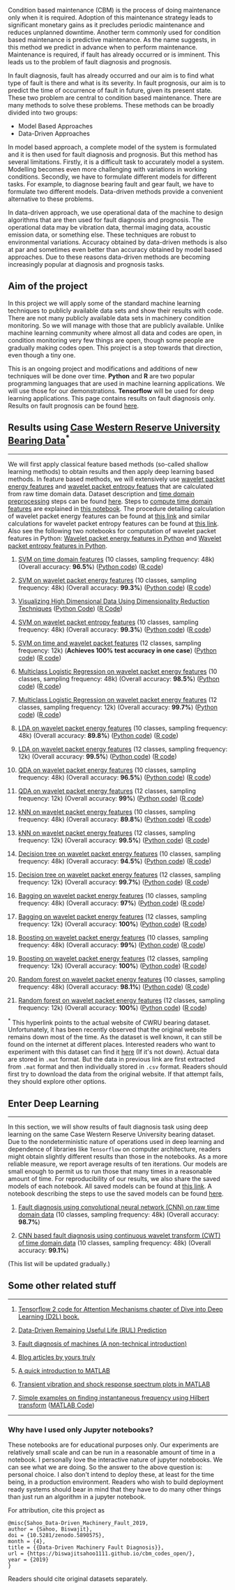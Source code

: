 Condition based maintenance (CBM) is the process of doing maintenance only when it is required. Adoption of this maintenance strategy leads to significant monetary gains as it precludes periodic maintenance and reduces unplanned downtime. Another term commonly used for condition based maintenance is predictive maintenance. As the name suggests, in this method we predict in advance when to perform maintenance. Maintenance is required, if fault has already occurred or is imminent. This leads us to the problem of fault diagnosis and prognosis.

In fault diagnosis, fault has already occurred and our aim is to find what type of fault is there and what is its severity. In fault prognosis, our aim is to predict the time of occurrence of fault in future, given its present state. These two problem are central to condition based maintenance. There are many methods to solve these problems. These methods can be broadly divided into two groups:

  - Model Based Approaches
  - Data-Driven Approaches

In model based approach, a complete model of the system is formulated and it is then used for fault diagnosis and prognosis. But this method has several limitations. Firstly, it is a difficult task to accurately model a system. Modelling becomes even more challenging with variations in working conditions. Secondly, we have to formulate different models for different tasks. For example, to diagnose bearing fault and gear fault, we have to formulate two different models. Data-driven methods provide a convenient alternative to these problems.

In data-driven approach, we use operational data of the machine to design algorithms that are then used for fault diagnosis and prognosis. The operational data may be vibration data, thermal imaging data, acoustic emission data, or something else. These techniques are robust to environmental variations. Accuracy obtained by data-driven methods is also at par and sometimes even better than accuracy obtained by model based approaches. Due to these reasons data-driven methods are becoming increasingly popular at diagnosis and prognosis tasks.

## Aim of the project

In this project we will apply some of the standard machine learning techniques to publicly available data sets and show their results with code. There are not many publicly available data sets in machinery condition monitoring. So we will manage with those that are publicly available. Unlike machine learning community where almost all data and codes are open, in condition monitoring very few things are open, though some people are gradually making codes open. This project is a step towards that direction, even though a tiny one.

This is an ongoing project and modifications and additions of new techniques will be done over time. **Python** and **R** are two popular programming languages that are used in machine learning applications. We will use those for our demonstrations. **Tensorflow** will be used for deep learning applications. This page contains results on fault diagnosis only. Results on fault prognosis can be found [here](https://biswajitsahoo1111.github.io/rul_codes_open).

## Results using [Case Western Reserve University Bearing Data](https://csegroups.case.edu/bearingdatacenter/pages/welcome-case-western-reserve-university-bearing-data-center-website)<sup>*</sup>
-------------------------------
We will first apply classical feature based methods (so-called shallow learning methods) to obtain results and then apply deep learning based methods. In feature based methods, we will extensively use [wavelet packet energy features](https://github.com/biswajitsahoo1111/cbm_codes_open/blob/master/notebooks/calculate_wavelet_packet_energy_features.ipynb) and [wavelet packet entropy featues](https://github.com/biswajitsahoo1111/cbm_codes_open/blob/master/notebooks/calculate_wavelet_packet_entropy_features.ipynb) that are calculated from raw time domain data. Dataset description and [time domain preprocessing](https://github.com/biswajitsahoo1111/cbm_codes_open/blob/master/notebooks/CWRU_time_domain_data_preprocessing.ipynb) steps can be found [here](https://github.com/biswajitsahoo1111/cbm_codes_open/blob/master/notebooks/CWRU_time_domain_data_preprocessing.ipynb). Steps to [compute time domain features](https://github.com/biswajitsahoo1111/cbm_codes_open/blob/master/notebooks/Calculating_time_domain_features_CWRU.ipynb) are explained in [this notebook](https://github.com/biswajitsahoo1111/cbm_codes_open/blob/master/notebooks/Calculating_time_domain_features_CWRU.ipynb). The procedure detailing calculation of wavelet packet energy features can be found at [this link](https://github.com/biswajitsahoo1111/cbm_codes_open/blob/master/notebooks/calculate_wavelet_packet_energy_features.ipynb) and similar calculations for wavelet packet entropy features can be found at [this link](https://github.com/biswajitsahoo1111/cbm_codes_open/blob/master/notebooks/calculate_wavelet_packet_entropy_features.ipynb). Also see the following two notebooks for computation of wavelet packet features in Python: [Wavelet packet energy features in Python](https://github.com/biswajitsahoo1111/cbm_codes_open/blob/master/notebooks/Wavelet_packet_energy_features_python.ipynb) and [Wavelet packet entropy features in Python](https://github.com/biswajitsahoo1111/cbm_codes_open/blob/master/notebooks/Wavelet_packet_entropy_features_python.ipynb).

1. [SVM on time domain
    features](https://github.com/biswajitsahoo1111/cbm_codes_open/blob/master/notebooks/SVM_multiclass_time_cwru_python.ipynb) (10 classes, sampling frequency: 48k) (Overall accuracy: **96.5%**) ([Python code](https://github.com/biswajitsahoo1111/cbm_codes_open/blob/master/notebooks/SVM_multiclass_time_cwru_python.ipynb)) ([R code](https://github.com/biswajitsahoo1111/cbm_codes_open/blob/master/notebooks/SVM_multiclass_time.pdf))
    
2. [SVM on wavelet packet energy features](https://github.com/biswajitsahoo1111/cbm_codes_open/blob/master/notebooks/SVM_wavelet_energy_multiclass_cwru_python.ipynb) (10 classes, sampling frequency: 48k) (Overall accuracy: **99.3%**) ([Python code](https://github.com/biswajitsahoo1111/cbm_codes_open/blob/master/notebooks/SVM_wavelet_energy_multiclass_cwru_python.ipynb)) ([R code](https://github.com/biswajitsahoo1111/cbm_codes_open/blob/master/notebooks/SVM_wavelet_energy_multiclass_cwru.pdf)) 

3. [Visualizing High Dimensional Data Using Dimensionality Reduction Techniques](https://github.com/biswajitsahoo1111/cbm_codes_open/blob/master/notebooks/Dimensionality_Reduction.ipynb) ([Python Code](https://github.com/biswajitsahoo1111/cbm_codes_open/blob/master/notebooks/Dimensionality_Reduction.ipynb)) ([R Code](https://github.com/biswajitsahoo1111/cbm_codes_open/blob/master/notebooks/dimensionality_reduction_projection.pdf))

4. [SVM on wavelet packet entropy features](https://github.com/biswajitsahoo1111/cbm_codes_open/blob/master/notebooks/SVM_wavelet_entropy_multiclass_cwru_python.ipynb) (10 classes, sampling frequency: 48k) (Overall accuracy: **99.3%**) ([Python code](https://github.com/biswajitsahoo1111/cbm_codes_open/blob/master/notebooks/SVM_wavelet_entropy_multiclass_cwru_python.ipynb)) ([R code](https://github.com/biswajitsahoo1111/cbm_codes_open/blob/master/notebooks/SVM_wavelet_entropy_multiclass_cwru.pdf)) 

5. [SVM on time and wavelet packet features](https://github.com/biswajitsahoo1111/cbm_codes_open/blob/master/notebooks/svm_12k_cwru_python.ipynb) (12 classes, sampling frequency: 12k) (**Achieves 100% test accuracy in one case**) ([Python code](https://github.com/biswajitsahoo1111/cbm_codes_open/blob/master/notebooks/svm_12k_cwru_python.ipynb)) ([R code](https://github.com/biswajitsahoo1111/cbm_codes_open/blob/master/notebooks/svm_12k_cwru.pdf)) 
  
6. [Multiclass Logistic Regression on wavelet packet energy features](https://github.com/biswajitsahoo1111/cbm_codes_open/blob/master/notebooks/multiclass_logistic_regression_python.ipynb) (10 classes, sampling frequency: 48k) (Overall accuracy: **98.5%**) ([Python code](https://github.com/biswajitsahoo1111/cbm_codes_open/blob/master/notebooks/multiclass_logistic_regression_python.ipynb)) ([R code](https://github.com/biswajitsahoo1111/cbm_codes_open/blob/master/notebooks/multiclass_logistic_regression.pdf))
  
7. [Multiclass Logistic Regression on wavelet packet energy features](https://github.com/biswajitsahoo1111/cbm_codes_open/blob/master/notebooks/multiclass_logistic_regression_12k_python.ipynb) (12 classes, sampling frequency: 12k) (Overall accuracy: **99.7%**) ([Python code](https://github.com/biswajitsahoo1111/cbm_codes_open/blob/master/notebooks/multiclass_logistic_regression_12k_python.ipynb)) ([R code](https://github.com/biswajitsahoo1111/cbm_codes_open/blob/master/notebooks/multiclass_logistic_regression_12k.pdf)) 
  
8. [LDA on wavelet packet energy features](https://github.com/biswajitsahoo1111/cbm_codes_open/blob/master/notebooks/LDA_48k_python.ipynb) (10 classes, sampling frequency: 48k) (Overall accuracy: **89.8%**) ([Python code](https://github.com/biswajitsahoo1111/cbm_codes_open/blob/master/notebooks/LDA_48k_python.ipynb)) ([R code](https://github.com/biswajitsahoo1111/cbm_codes_open/blob/master/notebooks/LDA_48k.pdf)) 
  
9. [LDA on wavelet packet energy features](https://github.com/biswajitsahoo1111/cbm_codes_open/blob/master/notebooks/LDA_12k_python.ipynb) (12 classes, sampling frequency: 12k) (Overall accuracy: **99.5%**) ([Python code](https://github.com/biswajitsahoo1111/cbm_codes_open/blob/master/notebooks/LDA_12k_python.ipynb)) ([R code](https://github.com/biswajitsahoo1111/cbm_codes_open/blob/master/notebooks/LDA_12k.pdf)) 
  
10. [QDA on wavelet packet energy features](https://github.com/biswajitsahoo1111/cbm_codes_open/blob/master/notebooks/QDA_48k_python.ipynb) (10 classes, sampling frequency: 48k) (Overall accuracy: **96.5%**) ([Python code](https://github.com/biswajitsahoo1111/cbm_codes_open/blob/master/notebooks/QDA_48k_python.ipynb)) ([R code](https://github.com/biswajitsahoo1111/cbm_codes_open/blob/master/notebooks/QDA_48k.pdf)) 
  
11. [QDA on wavelet packet energy features](https://github.com/biswajitsahoo1111/cbm_codes_open/blob/master/notebooks/QDA_12k_python.ipynb) (12 classes, sampling frequency: 12k) (Overall accuracy: **99%**) ([Python code](https://github.com/biswajitsahoo1111/cbm_codes_open/blob/master/notebooks/QDA_12k_python.ipynb)) ([R code](https://github.com/biswajitsahoo1111/cbm_codes_open/blob/master/notebooks/QDA_12k.pdf)) 
  
12. [kNN on wavelet packet energy features](https://github.com/biswajitsahoo1111/cbm_codes_open/blob/master/notebooks/kNN_48k_python.ipynb) (10 classes, sampling frequency: 48k) (Overall accuracy: **89.8%**) ([Python code](https://github.com/biswajitsahoo1111/cbm_codes_open/blob/master/notebooks/kNN_48k_python.ipynb)) ([R code](https://github.com/biswajitsahoo1111/cbm_codes_open/blob/master/notebooks/kNN_48k.pdf)) 
  
13. [kNN on wavelet packet energy features](https://github.com/biswajitsahoo1111/cbm_codes_open/blob/master/notebooks/kNN_12k_python.ipynb) (12 classes, sampling frequency: 12k) (Overall accuracy: **99.5%**) ([Python code](https://github.com/biswajitsahoo1111/cbm_codes_open/blob/master/notebooks/kNN_12k_python.ipynb)) ([R code](https://github.com/biswajitsahoo1111/cbm_codes_open/blob/master/notebooks/kNN_12k.pdf)) 
  
14. [Decision tree on wavelet packet energy features](https://github.com/biswajitsahoo1111/cbm_codes_open/blob/master/notebooks/decision_tree_48k_python.ipynb) (10 classes, sampling frequency: 48k) (Overall accuracy: **94.5%**) ([Python code](https://github.com/biswajitsahoo1111/cbm_codes_open/blob/master/notebooks/decision_tree_48k_python.ipynb)) ([R code](https://github.com/biswajitsahoo1111/cbm_codes_open/blob/master/notebooks/decision_tree_48k.pdf)) 
  
15. [Decision tree on wavelet packet energy features](https://github.com/biswajitsahoo1111/cbm_codes_open/blob/master/notebooks/decision_tree_12k_python.ipynb) (12 classes, sampling frequency: 12k) (Overall accuracy: **99.7%**) ([Python code](https://github.com/biswajitsahoo1111/cbm_codes_open/blob/master/notebooks/decision_tree_12k_python.ipynb)) ([R code](https://github.com/biswajitsahoo1111/cbm_codes_open/blob/master/notebooks/decision_tree_12k.pdf)) 
  
16. [Bagging on wavelet packet energy features](https://github.com/biswajitsahoo1111/cbm_codes_open/blob/master/notebooks/bagging_48k_python.ipynb) (10 classes, sampling frequency: 48k) (Overall accuracy: **97%**) ([Python code](https://github.com/biswajitsahoo1111/cbm_codes_open/blob/master/notebooks/bagging_48k_python.ipynb)) ([R code](https://github.com/biswajitsahoo1111/cbm_codes_open/blob/master/notebooks/bagging_48k.pdf)) 
  
17. [Bagging on wavelet packet energy features](https://github.com/biswajitsahoo1111/cbm_codes_open/blob/master/notebooks/bagging_12k_python.ipynb) (12 classes, sampling frequency: 12k) (Overall accuracy: **100%**) ([Python code](https://github.com/biswajitsahoo1111/cbm_codes_open/blob/master/notebooks/bagging_12k_python.ipynb)) ([R code](https://github.com/biswajitsahoo1111/cbm_codes_open/blob/master/notebooks/bagging_12k.pdf)) 
  
18. [Boosting on wavelet packet energy features](https://github.com/biswajitsahoo1111/cbm_codes_open/blob/master/notebooks/boosting_48k_python.ipynb) (10 classes, sampling frequency: 48k) (Overall accuracy: **99%**) ([Python code](https://github.com/biswajitsahoo1111/cbm_codes_open/blob/master/notebooks/boosting_48k_python.ipynb)) ([R code](https://github.com/biswajitsahoo1111/cbm_codes_open/blob/master/notebooks/boosting_48k.pdf)) 
  
19. [Boosting on wavelet packet energy features](https://github.com/biswajitsahoo1111/cbm_codes_open/blob/master/notebooks/boosting_12k_python.ipynb) (12 classes, sampling frequency: 12k) (Overall accuracy: **100%**) ([Python code](https://github.com/biswajitsahoo1111/cbm_codes_open/blob/master/notebooks/boosting_12k_python.ipynb)) ([R code](https://github.com/biswajitsahoo1111/cbm_codes_open/blob/master/notebooks/boosting_12k.pdf)) 
  
20. [Random forest on wavelet packet energy features](https://github.com/biswajitsahoo1111/cbm_codes_open/blob/master/notebooks/random_forest_48k_python.ipynb) (10 classes, sampling frequency: 48k) (Overall accuracy: **98.1%**) ([Python code](https://github.com/biswajitsahoo1111/cbm_codes_open/blob/master/notebooks/random_forest_48k_python.ipynb)) ([R code](https://github.com/biswajitsahoo1111/cbm_codes_open/blob/master/notebooks/random_forest_48k.pdf)) 
  
21. [Random forest on wavelet packet energy features](https://github.com/biswajitsahoo1111/cbm_codes_open/blob/master/notebooks/random_forest_12k_python.ipynb) (12 classes, sampling frequency: 12k) (Overall accuracy: **100%**) ([Python code](https://github.com/biswajitsahoo1111/cbm_codes_open/blob/master/notebooks/random_forest_12k_python.ipynb)) ([R code](https://github.com/biswajitsahoo1111/cbm_codes_open/blob/master/notebooks/random_forest_12k.pdf)) 

<sup>*</sup> This hyperlink points to the actual website of CWRU bearing dataset. Unfortunately, it has been recently observed that the original website remains down most of the time. As the dataset is well known, it can still be found on the internet at different places. Interested readers who want to experiment with this dataset can find it [here](https://data.mendeley.com/datasets/fkp3nn4tp7/1#folder-a8bb9715-4b7b-4fa1-8550-5b0cdcf62602) (If it's not down). Actual data are stored in `.mat` format. But the data in previous link are first extracted from `.mat` format and then individually stored in `.csv` format. Readers should first try to download the data from the original website. If that attempt fails, they should explore other options.
  
## Enter Deep Learning

--------------------------

In this section, we will show results of fault diagnosis task using deep learning on the same Case Western Reserve University bearing dataset. Due to the nondeterministic nature of operations used in deep learning and dependence of libraries like `Tensorflow` on computer architecture, readers might obtain slightly different results than those in the notebooks. As a more reliable measure, we report average results of ten iterations. Our models are small enough to permit us to run those that many times in a reasonable amount of time. For reproducibility of our results, we also share the saved models of each notebook. All saved models can be found at [this link](https://github.com/biswajitsahoo1111/cbm_codes_open/tree/master/notebooks/saved_models). A notebook describing the steps to use the saved models can be found [here](https://github.com/biswajitsahoo1111/cbm_codes_open/blob/master/notebooks/Using_saved_models_tensorflow.ipynb).

1. [Fault diagnosis using convolutional neural network (CNN) on raw time domain data](https://github.com/biswajitsahoo1111/cbm_codes_open/blob/master/notebooks/Deep_learning_based_fault_diagnosis_using_CNN_on_raw_time_domain_data.ipynb) (10 classes, sampling frequency: 48k) (Overall accuracy: **98.7%**)
  
2. [CNN based fault diagnosis using continuous wavelet transform (CWT) of time domain data](https://github.com/biswajitsahoo1111/cbm_codes_open/blob/master/notebooks/Deep_learning_based_fault_diagnosis_using_CNN_on_continuous_wavelet_transform_of_time_data.ipynb) (10 classes, sampling frequency: 48k) (Overall accuracy: **99.1%**)
  

(This list will be updated gradually.)


## Some other related stuff

-------------------------------

1. [Tensorflow 2 code for Attention Mechanisms chapter of Dive into Deep Learning (D2L) book.](https://github.com/biswajitsahoo1111/D2L_Attention_Mechanisms_in_TF)

2. [Data-Driven Remaining Useful Life (RUL) Prediction](https://biswajitsahoo1111.github.io/rul_codes_open/) 

3. [Fault diagnosis of machines (A non-technical introduction)](https://biswajitsahoo1111.github.io/post/fault-diagnosis-of-machines/)

4. [Blog articles by yours truly](https://biswajitsahoo1111.github.io/categories/blog/)

5. [A quick introduction to MATLAB](https://github.com/biswajitsahoo1111/cbm_codes_open/blob/master/notebooks/matlab_intro.pdf)

6. [Transient vibration and shock response spectrum plots in MATLAB](https://github.com/biswajitsahoo1111/cbm_codes_open/blob/master/notebooks/transient_vibration_and_SRS_plots.pdf)

7. [Simple examples on finding instantaneous frequency using Hilbert transform](https://github.com/biswajitsahoo1111/cbm_codes_open/blob/master/notebooks/hilbert_inst_freq_modulation.pdf) ([MATLAB Code](https://github.com/biswajitsahoo1111/cbm_codes_open/blob/master/notebooks/hilbert_inst_freq_modulation.pdf))

------------------------------


### Why have I used only Jupyter notebooks?

These notebooks are for educational purposes only. Our experiments are relatively small scale and can be run in a reasonable amount of time in a notebook. I personally love the interactive nature of jupyter notebooks. We can see what we are doing. So the answer to the above question is: personal choice. I also don't intend to deploy these, at least for the time being, in a production environment. Readers who wish to build deployment ready systems should bear in mind that they have to do many other things than just run an algorithm in a jupyter notebook.


For attribution, cite this project as
```
@misc{Sahoo_Data-Driven_Machinery_Fault_2019,
author = {Sahoo, Biswajit},
doi = {10.5281/zenodo.5890575},
month = {4},
title = {{Data-Driven Machinery Fault Diagnosis}},
url = {https://biswajitsahoo1111.github.io/cbm_codes_open/},
year = {2019}
}
```
Readers should cite original datasets separately.

